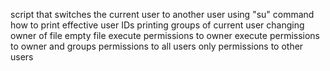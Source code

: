 script that switches the current user to another user using "su" command
how to print effective user IDs
printing groups of current user
changing owner of file
empty file
execute permissions to owner
execute permissions to owner and groups
permissions to all users
only permissions to other users
